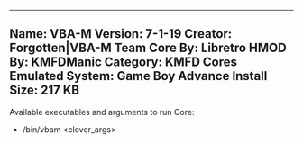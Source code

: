 -----------------------
Name: VBA-M
Version: 7-1-19
Creator: Forgotten|VBA-M Team
Core By: Libretro
HMOD By: KMFDManic
Category: KMFD Cores
Emulated System: Game Boy Advance
Install Size: 217 KB
-----------------------
Available executables and arguments to run Core:
- /bin/vbam <rom> <clover_args>

